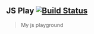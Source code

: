## JS Play [![Build Status](https://secure.travis-ci.org/samarpanda/js-play.svg?branch=master)](http://travis-ci.org/samarpanda/js-play)

> My js playground